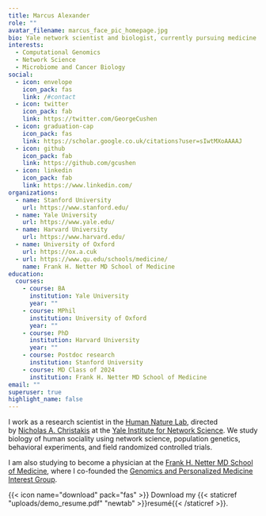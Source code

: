 ```yaml
---
title: Marcus Alexander
role: ""
avatar_filename: marcus_face_pic_homepage.jpg
bio: Yale network scientist and biologist, currently pursuing medicine and genomics.
interests:
  - Computational Genomics
  - Network Science
  - Microbiome and Cancer Biology
social:
  - icon: envelope
    icon_pack: fas
    link: /#contact
  - icon: twitter
    icon_pack: fab
    link: https://twitter.com/GeorgeCushen
  - icon: graduation-cap
    icon_pack: fas
    link: https://scholar.google.co.uk/citations?user=sIwtMXoAAAAJ
  - icon: github
    icon_pack: fab
    link: https://github.com/gcushen
  - icon: linkedin
    icon_pack: fab
    link: https://www.linkedin.com/
organizations:
  - name: Stanford University
    url: https://www.stanford.edu/
  - name: Yale University
    url: https://www.yale.edu/
  - name: Harvard University
    url: https://www.harvard.edu/
  - name: University of Oxford
    url: https://ox.a.cuk
  - url: https://www.qu.edu/schools/medicine/
    name: Frank H. Netter MD School of Medicine
education:
  courses:
    - course: BA
      institution: Yale University
      year: ""
    - course: MPhil
      institution: University of Oxford
      year: ""
    - course: PhD
      institution: Harvard University
      year: ""
    - course: Postdoc research
      institution: Stanford University
    - course: MD Class of 2024
      institution: Frank H. Netter MD School of Medicine
email: ""
superuser: true
highlight_name: false
---
```

I work as a research scientist in the [Human Nature Lab](https://humannaturelab.net/), directed by [Nicholas A. Christakis](https://nicholaschristakis.net/) at the [Yale Institute for Network Science](https://yins.yale.edu/). We study biology of human sociality using network science, population genetics, behavioral experiments, and field randomized controlled trials.

I am also studying to become a physician at the [Frank H. Netter MD School of Medicine](https://www.qu.edu/schools/medicine/), where I co-founded the [Genomics and Personalized Medicine Interest Group](https://netgene.ghost.io/).

{{< icon name="download" pack="fas" >}} Download my {{< staticref "uploads/demo_resume.pdf" "newtab" >}}resumé{{< /staticref >}}.